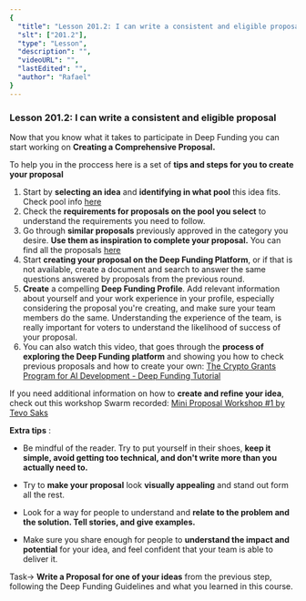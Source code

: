 ```yaml
---
{
  "title": "Lesson 201.2: I can write a consistent and eligible proposal",
  "slt": ["201.2"],
  "type": "Lesson",
  "description": "",
  "videoURL": "",
  "lastEdited": "",
  "author": "Rafael"
}
---
```


### **Lesson 201.2: I can write a consistent and eligible proposal**

Now that you know what it takes to participate in Deep Funding you can start working on **Creating a Comprehensive Proposal.**

To help you in the proccess here is a set of **tips and steps for you to create your proposal**

1. Start by **selecting an idea** and **identifying in what pool** this idea fits. Check pool info [here](https://deepfunding.ai/rules/#Round4BetaTestround8211PoolDetails)
2. Check the **requirements for proposals on the pool you select** to understand the requirements you need to follow.
3. Go through **similar proposals** previously approved in the category you desire. **Use them as inspiration to complete your proposal.** You can find all the proposals [here](https://deepfunding.ai/projects-and-proposals/)
4. Start **creating your proposal on the Deep Funding Platform**, or if that is not available, create a document and search to answer the same questions answered by proposals from the previous round.
5. **Create** a compelling **Deep Funding Profile**. Add relevant information about yourself and your work experience in your profile, especially considering the proposal you're creating, and make sure your team members do the same. Understanding the experience of the team, is really important for voters to understand the likelihood of success of your proposal.
6. You can also watch this video, that goes through the **process of exploring the Deep Funding platform** and showing you how to check previous proposals and how to create your own: [The Crypto Grants Program for AI Development - Deep Funding Tutorial
   ](https://youtu.be/K-6_jhYpWgI?si=JIy8Ju84MD9ZURWZ)

If you need additional information on how to **create and refine your idea**, check out this workshop Swarm recorded: [Mini Proposal Workshop #1 by Tevo Saks
](https://www.youtube.com/watch?v=gPifzITmqsk)

**Extra tips** :

- Be mindful of the reader. Try to put yourself in their shoes, **keep it simple, avoid getting too technical, and don't write more than you actually need to.**

- Try to **make your proposal** look **visually appealing** and stand out form all the rest.

- Look for a way for people to understand and **relate to the problem and the solution. Tell stories, and give examples.**

- Make sure you share enough for people to **understand the impact and potential** for your idea, and feel confident that your team is able to deliver it.

Task-> **Write a Proposal for one of your ideas** from the previous step, following the Deep Funding Guidelines and what you learned in this course.
